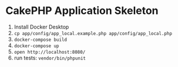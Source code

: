 # CakePHP Application Skeleton

1. Install Docker Desktop
2. ```cp app/config/app_local.example.php app/config/app_local.php```
3. ```docker-compose build```
4. ```docker-compose up```
5. ```open http://localhost:8080/```
6. run tests: ```vendor/bin/phpunit```